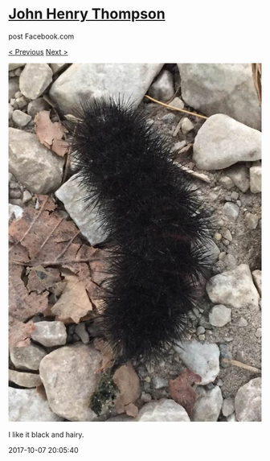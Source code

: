 # [John Henry Thompson](../README.md)
post Facebook.com

[< Previous](2017-10-08-1.md) [Next >](2017-10-07-2.md)

[![](../media/2017-10-07/Timeline-Photos-I-like-it-black-and-hairy.jpg)](../README.md)

I like it black and hairy.

2017-10-07 20:05:40